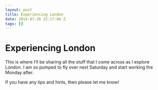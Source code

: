 ```yaml
---
layout: post
title: Experiencing London
date: 2014-07-26 22:17:04 Z
tags: []
---
```

# Experiencing London

This is where I’ll be sharing all the stuff that I come across as I explore London. I am so pumped to fly over next Saturday and start working the Monday after.

If you have any tips and hints, then please let me know!
